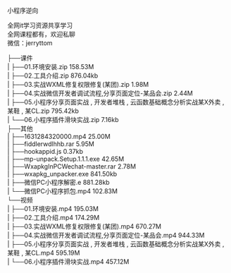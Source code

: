 小程序逆向

全网it学习资源共享学习<br>全网课程都有，欢迎私聊<br>微信：jerryttom<br>

├──课件<br> | ├──01.环境安装.zip 158.53M<br> | ├──02.工具介绍.zip 876.04kb<br> | ├──03.实战WXML修复权限修复(某团).zip 1.98M<br> | ├──04.实战微信开发者调试流程,分享页面定位-某品会.zip 2.44M<br> | ├──05.小程序分享页面实战 , 开发者堆栈 , 云函数基础概念分析实战某X外卖 , 某鞋 , 某CL.zip 795.42kb<br> | └──06.小程序插件滑块实战.zip 7.16kb<br> ├──其他<br> | ├──1631284320000.mp4 25.00M<br> | ├──fiddlerwdlhhb.rar 5.95M<br> | ├──hookappid.js 0.37kb<br> | ├──mp-unpack.Setup.1.1.1.exe 42.65M<br> | ├──WxapkgInPCWechat-master.rar 2.78M<br> | ├──wxapkg_unpacker.exe 841.50kb<br> | ├──微信PC小程序解密.e 881.28kb<br> | └──微信PC小程序抓包.mp4 102.83M<br> └──视频<br> | ├──01.环境安装.mp4 195.03M<br> | ├──02.工具介绍.mp4 174.29M<br> | ├──03.实战WXML修复权限修复(某团).mp4 670.27M<br> | ├──04.实战微信开发者调试流程,分享页面定位-某品会.mp4 944.33M<br> | ├──05.小程序分享页面实战 , 开发者堆栈 , 云函数基础概念分析实战某X外卖 , 某鞋 , 某CL.mp4 595.19M<br> | └──06.小程序插件滑块实战.mp4 457.12M